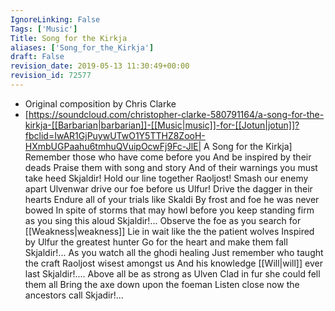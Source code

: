 ```yaml
---
IgnoreLinking: False
Tags: ['Music']
Title: Song for the Kirkja
aliases: ['Song_for_the_Kirkja']
draft: False
revision_date: 2019-05-13 11:30:49+00:00
revision_id: 72577
---
```


* Original composition by Chris Clarke
* [https://soundcloud.com/christopher-clarke-580791164/a-song-for-the-kirkja-[[Barbarian|barbarian]]-[[Music|music]]-for-[[Jotun|jotun]]?fbclid=IwAR1GjPuywUTwO1Y5TTHZ8ZooH-HXmbUGPaahu6tmhuQVuipOcwFj9Fc-JlE| A Song for the Kirkja]
Remember those who have come before you
And be inspired by their deads
Praise them with song and story
And of their warnings you must take heed
Skjaldir! Hold our line together
Raoljost! Smash our enemy apart
Ulvenwar drive our foe before us
Ulfur! Drive the dagger in their hearts
Endure all of your trials like Skaldi
By frost and foe he was never bowed
In spite of storms that may howl before you
keep standing firm as you sing this aloud
Skjaldir!...
Observe the foe as you search for [[Weakness|weakness]]
Lie in wait like the the patient wolves
Inspired by Ulfur the greatest hunter
Go for the heart and make them fall
Skjaldir!...
As you watch all the ghodi healing
Just remember who taught the craft
Raoljost wisest amongst us
And his knowledge [[Will|will]] ever last
Skjaldir!....
Above all be as strong as Ulven
Clad in fur she could fell them all
Bring the axe down upon the foeman
Listen close now the ancestors call
Skjadir!...